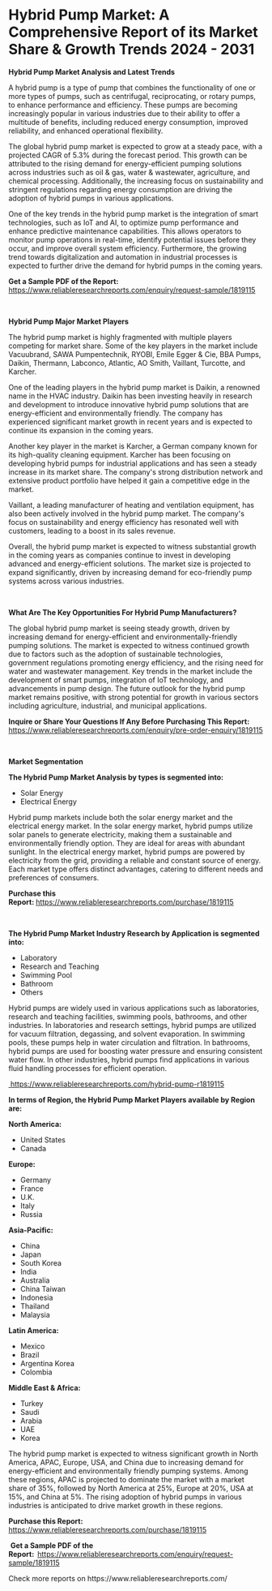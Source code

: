 <p><h1>Hybrid Pump Market: A Comprehensive Report of its Market Share & Growth Trends 2024 - 2031</h1></p><p><strong>Hybrid Pump Market Analysis and Latest Trends</strong></p>
<p><p>A hybrid pump is a type of pump that combines the functionality of one or more types of pumps, such as centrifugal, reciprocating, or rotary pumps, to enhance performance and efficiency. These pumps are becoming increasingly popular in various industries due to their ability to offer a multitude of benefits, including reduced energy consumption, improved reliability, and enhanced operational flexibility.</p><p>The global hybrid pump market is expected to grow at a steady pace, with a projected CAGR of 5.3% during the forecast period. This growth can be attributed to the rising demand for energy-efficient pumping solutions across industries such as oil & gas, water & wastewater, agriculture, and chemical processing. Additionally, the increasing focus on sustainability and stringent regulations regarding energy consumption are driving the adoption of hybrid pumps in various applications.</p><p>One of the key trends in the hybrid pump market is the integration of smart technologies, such as IoT and AI, to optimize pump performance and enhance predictive maintenance capabilities. This allows operators to monitor pump operations in real-time, identify potential issues before they occur, and improve overall system efficiency. Furthermore, the growing trend towards digitalization and automation in industrial processes is expected to further drive the demand for hybrid pumps in the coming years.</p></p>
<p><strong>Get a Sample PDF of the Report:&nbsp;</strong> <a href="https://www.reliableresearchreports.com/enquiry/request-sample/1819115">https://www.reliableresearchreports.com/enquiry/request-sample/1819115</a></p>
<p>&nbsp;</p>
<p><strong>Hybrid Pump Major Market Players</strong></p>
<p><p>The hybrid pump market is highly fragmented with multiple players competing for market share. Some of the key players in the market include Vacuubrand, SAWA Pumpentechnik, RYOBI, Emile Egger & Cie, BBA Pumps, Daikin, Thermann, Labconco, Atlantic, AO Smith, Vaillant, Turcotte, and Karcher.</p><p>One of the leading players in the hybrid pump market is Daikin, a renowned name in the HVAC industry. Daikin has been investing heavily in research and development to introduce innovative hybrid pump solutions that are energy-efficient and environmentally friendly. The company has experienced significant market growth in recent years and is expected to continue its expansion in the coming years.</p><p>Another key player in the market is Karcher, a German company known for its high-quality cleaning equipment. Karcher has been focusing on developing hybrid pumps for industrial applications and has seen a steady increase in its market share. The company's strong distribution network and extensive product portfolio have helped it gain a competitive edge in the market.</p><p>Vaillant, a leading manufacturer of heating and ventilation equipment, has also been actively involved in the hybrid pump market. The company's focus on sustainability and energy efficiency has resonated well with customers, leading to a boost in its sales revenue.</p><p>Overall, the hybrid pump market is expected to witness substantial growth in the coming years as companies continue to invest in developing advanced and energy-efficient solutions. The market size is projected to expand significantly, driven by increasing demand for eco-friendly pump systems across various industries.</p></p>
<p>&nbsp;</p>
<p><strong>What Are The Key Opportunities For Hybrid Pump Manufacturers?</strong></p>
<p><p>The global hybrid pump market is seeing steady growth, driven by increasing demand for energy-efficient and environmentally-friendly pumping solutions. The market is expected to witness continued growth due to factors such as the adoption of sustainable technologies, government regulations promoting energy efficiency, and the rising need for water and wastewater management. Key trends in the market include the development of smart pumps, integration of IoT technology, and advancements in pump design. The future outlook for the hybrid pump market remains positive, with strong potential for growth in various sectors including agriculture, industrial, and municipal applications.</p></p>
<p><strong>Inquire or Share Your Questions If Any Before Purchasing This Report:</strong> <a href="https://www.reliableresearchreports.com/enquiry/pre-order-enquiry/1819115">https://www.reliableresearchreports.com/enquiry/pre-order-enquiry/1819115</a></p>
<p>&nbsp;</p>
<p><strong>Market Segmentation</strong></p>
<p><strong>The Hybrid Pump Market Analysis by types is segmented into:</strong></p>
<p><ul><li>Solar Energy</li><li>Electrical Energy</li></ul></p>
<p><p>Hybrid pump markets include both the solar energy market and the electrical energy market. In the solar energy market, hybrid pumps utilize solar panels to generate electricity, making them a sustainable and environmentally friendly option. They are ideal for areas with abundant sunlight. In the electrical energy market, hybrid pumps are powered by electricity from the grid, providing a reliable and constant source of energy. Each market type offers distinct advantages, catering to different needs and preferences of consumers.</p></p>
<p><strong>Purchase this Report:&nbsp;</strong><a href="https://www.reliableresearchreports.com/purchase/1819115">https://www.reliableresearchreports.com/purchase/1819115</a></p>
<p>&nbsp;</p>
<p><strong>The Hybrid Pump Market Industry Research by Application is segmented into:</strong></p>
<p><ul><li>Laboratory</li><li>Research and Teaching</li><li>Swimming Pool</li><li>Bathroom</li><li>Others</li></ul></p>
<p><p>Hybrid pumps are widely used in various applications such as laboratories, research and teaching facilities, swimming pools, bathrooms, and other industries. In laboratories and research settings, hybrid pumps are utilized for vacuum filtration, degassing, and solvent evaporation. In swimming pools, these pumps help in water circulation and filtration. In bathrooms, hybrid pumps are used for boosting water pressure and ensuring consistent water flow. In other industries, hybrid pumps find applications in various fluid handling processes for efficient operation.</p></p>
<p><a href="https://www.reliableresearchreports.com/hybrid-pump-r1819115">&nbsp;https://www.reliableresearchreports.com/hybrid-pump-r1819115</a></p>
<p><strong>In terms of Region, the Hybrid Pump Market Players available by Region are:</strong></p>
<p>
    <p> <strong> North America: </strong>
        <ul>
            <li>United States</li>
            <li>Canada</li>
        </ul>
        </p> 
    <p> <strong> Europe: </strong>
        <ul>
            <li>Germany</li>
            <li>France</li>
            <li>U.K.</li>
            <li>Italy</li>
            <li>Russia</li>
        </ul>
        </p> 
    <p> <strong> Asia-Pacific: </strong>
        <ul>
            <li>China</li>
            <li>Japan</li>
            <li>South Korea</li>
            <li>India</li>
            <li>Australia</li>
            <li>China Taiwan</li>
            <li>Indonesia</li>
            <li>Thailand</li>
            <li>Malaysia</li>
        </ul>
        </p> 
    <p> <strong> Latin America: </strong>
        <ul>
            <li>Mexico</li>
            <li>Brazil</li>
            <li>Argentina Korea</li>
            <li>Colombia</li>
        </ul>
        </p> 
    <p> <strong> Middle East & Africa: </strong>
        <ul>
            <li>Turkey</li>
            <li>Saudi</li>
            <li>Arabia</li>
            <li>UAE</li>
            <li>Korea</li>
        </ul>
    </p>
    </p>
<p><p>The hybrid pump market is expected to witness significant growth in North America, APAC, Europe, USA, and China due to increasing demand for energy-efficient and environmentally friendly pumping systems. Among these regions, APAC is projected to dominate the market with a market share of 35%, followed by North America at 25%, Europe at 20%, USA at 15%, and China at 5%. The rising adoption of hybrid pumps in various industries is anticipated to drive market growth in these regions.</p></p>
<p><strong>Purchase this Report: </strong><a href="https://www.reliableresearchreports.com/purchase/1819115">https://www.reliableresearchreports.com/purchase/1819115</a></p>
<p>&nbsp;<strong>Get a Sample PDF of the Report:&nbsp;&nbsp;</strong><a href="https://www.reliableresearchreports.com/enquiry/request-sample/1819115">https://www.reliableresearchreports.com/enquiry/request-sample/1819115</a></p>
<p><strong></strong></p>
<p>Check more reports on https://www.reliableresearchreports.com/</p>